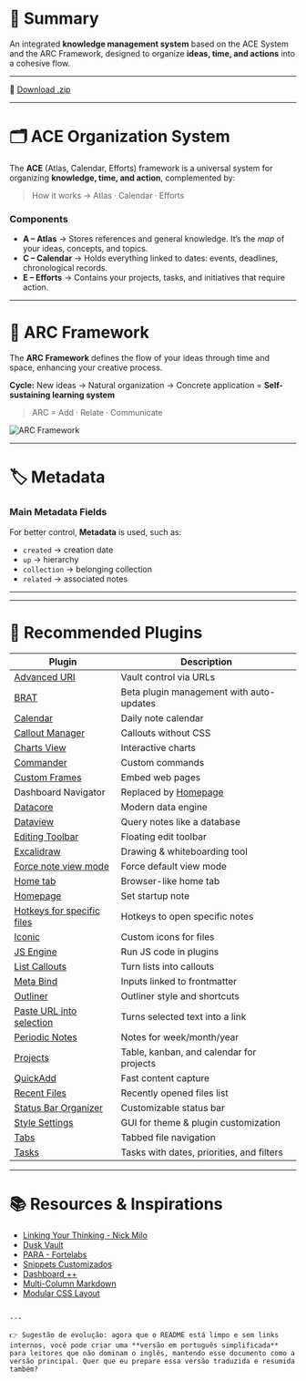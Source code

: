 # 📖 Summary

An integrated **knowledge management system** based on the ACE System and the ARC Framework, designed to organize **ideas, time, and actions** into a cohesive flow.  

---

💾 [Download .zip](https://github.com/NonakaVal/obsidian-ACE-ARC/raw/refs/heads/main/obsidian-ACE-ARC.zip)

---

# 🗂 ACE Organization System

The **ACE** (Atlas, Calendar, Efforts) framework is a universal system for organizing **knowledge, time, and action**, complemented by:

> How it works → Atlas · Calendar · Efforts  

### Components
- **A – Atlas** → Stores references and general knowledge. It’s the *map* of your ideas, concepts, and topics.  
- **C – Calendar** → Holds everything linked to dates: events, deadlines, chronological records.  
- **E – Efforts** → Contains your projects, tasks, and initiatives that require action.  


---

# 🌈 ARC Framework

The **ARC Framework** defines the flow of your ideas through time and space, enhancing your creative process.  

**Cycle:** New ideas → Natural organization → Concrete application = **Self-sustaining learning system**  

> ARC = Add · Relate · Communicate  

![ARC Framework](Pasted%20image%2020250815104904.png)

---

# 🏷 Metadata

### Main Metadata Fields
For better control, **Metadata** is used, such as:  

- `created` → creation date  
- `up` → hierarchy  
- `collection` → belonging collection  
- `related` → associated notes  


---



---

# 🔌 Recommended Plugins

| Plugin                                                                                         | Description                                                           |
| ---------------------------------------------------------------------------------------------- | --------------------------------------------------------------------- |
| [Advanced URI](https://github.com/Vinzent03/obsidian-advanced-uri)                             | Vault control via URLs                                                |
| [BRAT](https://github.com/TfTHacker/obsidian42-brat)                                           | Beta plugin management with auto-updates                              |
| [Calendar](https://github.com/liamcain/obsidian-calendar-plugin)                               | Daily note calendar                                                   |
| [Callout Manager](https://github.com/eth-p/obsidian-callout-manager)                           | Callouts without CSS                                                  |
| [Charts View](https://github.com/caronchen/obsidian-chartsview-plugin)                         | Interactive charts                                                    |
| [Commander](https://github.com/phibr0/obsidian-commander)                                      | Custom commands                                                       |
| [Custom Frames](https://github.com/gino-ple-bags/obsidian-custom-frames)                       | Embed web pages                                                       |
| Dashboard Navigator                                                                            | Replaced by [Homepage](https://github.com/mirnovov/obsidian-homepage) |
| [Datacore](https://github.com/blacksmithgu/obsidian-datacore)                                  | Modern data engine                                                    |
| [Dataview](https://github.com/blacksmithgu/obsidian-dataview)                                  | Query notes like a database                                           |
| [Editing Toolbar](https://github.com/cumany/obsidian-editing-toolbar)                          | Floating edit toolbar                                                 |
| [Excalidraw](https://github.com/zsviczian/obsidian-excalidraw-plugin)                          | Drawing & whiteboarding tool                                          |
| [Force note view mode](https://github.com/bwca/obsidian-force-view-mode-of-note)               | Force default view mode                                               |
| [Home tab](https://github.com/oliverschwendener/obsidian-home-tab)                             | Browser-like home tab                                                 |
| [Homepage](https://github.com/mirnovov/obsidian-homepage)                                      | Set startup note                                                      |
| [Hotkeys for specific files](https://github.com/Vinzent03/obsidian-hotkeys-for-specific-files) | Hotkeys to open specific notes                                        |
| [Iconic](https://github.com/aidenlx/obsidian-iconic)                                           | Custom icons for files                                                |
| [JS Engine](https://github.com/Fevol/obsidian-js-engine)                                       | Run JS code in plugins                                                |
| [List Callouts](https://github.com/mgmeyers/obsidian-list-callouts)                            | Turn lists into callouts                                              |
| [Meta Bind](https://github.com/mnaouass/obsidian-meta-bind-plugin)                             | Inputs linked to frontmatter                                          |
| [Outliner](https://github.com/vslinko/obsidian-outliner)                                       | Outliner style and shortcuts                                          |
| [Paste URL into selection](https://github.com/denolehov/obsidian-url-into-selection)           | Turns selected text into a link                                       |
| [Periodic Notes](https://github.com/liamcain/obsidian-periodic-notes)                          | Notes for week/month/year                                             |
| [Projects](https://github.com/marcusolsson/obsidian-projects)                                  | Table, kanban, and calendar for projects                              |
| [QuickAdd](https://github.com/chhoumann/quickadd)                                              | Fast content capture                                                  |
| [Recent Files](https://github.com/tgrosinger/recent-files-obsidian)                            | Recently opened files list                                            |
| [Status Bar Organizer](https://github.com/L7Cy/obsidian-customizable-statusbar)                | Customizable status bar                                               |
| [Style Settings](https://github.com/mgmeyers/obsidian-style-settings)                          | GUI for theme & plugin customization                                  |
| [Tabs](https://github.com/git-yustasse/obsidian-tabs)                                          | Tabbed file navigation                                                |
| [Tasks](https://github.com/obsidian-tasks-group/obsidian-tasks)                                | Tasks with dates, priorities, and filters                             |

---

# 📚 Resources & Inspirations

- [Linking Your Thinking - Nick Milo](https://www.linkingyourthinking.com/)  
- [Dusk Vault](https://github.com/DuskWasHere/dusk-obsidian-vault)  
- [PARA - Fortelabs](https://fortelabs.com/blog/para/)  
- [Snippets Customizados](https://github.com/NonakaVal/Obsidian-CSS-Snippets)  
- [Dashboard ++](https://github.com/TfTHacker/DashboardPlusPlus)  
- [Multi-Column Markdown](https://github.com/ckRobinson/multi-column-markdown)  
- [Modular CSS Layout](https://github.com/efemkay/obsidian-modular-css-layout)  
```

---

👉 Sugestão de evolução: agora que o README está limpo e sem links internos, você pode criar uma **versão em português simplificada** para leitores que não dominam o inglês, mantendo esse documento como a versão principal. Quer que eu prepare essa versão traduzida e resumida também?